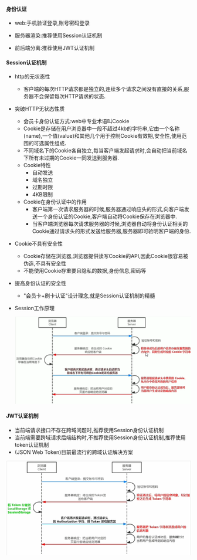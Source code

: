#### 身份认证

- web:手机验证登录,账号密码登录

- 服务器渲染:推荐使用Session认证机制
- 前后端分离:推荐使用JWT认证机制

#### Session认证机制

- http的无状态性

  - 客户端的每次HTTP请求都是独立的,连续多个请求之间没有直接的关系,服务器不会保留每次HTTP请求的状态.

- 突破HTTP无状态性质

  - 会员卡身份认证方式:web中专业术语叫Cookie
  - Cookie是存储在用户浏览器中一段不超过4kb的字符串,它由一个名称(name),一个值(value)和其他几个用于控制Cookie有效期,安全性,使用范围的可选属性组成.
  - 不同域名下的Cookie各自独立,每当客户端发起请求时,会自动把当前域名下所有未过期的Cookie一同发送到服务器.
  - Cookie特性
    - 自动发送
    - 域名独立
    - 过期时限
    - 4KB限制
  - Cookie在身份认证中的作用
    - 客户端第一次请求服务器的时候,服务器通过响应头的形式,向客户端发送一个身份认证的Cookie,客户端自动将Cookie保存在浏览器中.
    - 当客户端浏览器每次请求服务器的时候,浏览器自动将身份认证相关的Cookie通过请求头的形式发送给服务器,服务器即可验明客户端的身份.

- Cookie不具有安全性

  - Cookie存储在浏览器,浏览器提供读写Cookie的API,因此Cookie很容易被伪造,不具有安全性
  - 不能使用Cookie存重要且隐私的数据,身份信息,密码等

- 提高身份认证的安全性

  - "会员卡+刷卡认证"设计理念,就是Session认证机制的精髓

- Session工作原理

  ![](../study/Session.png)





#### JWT认证机制

- 当前端请求接口不存在跨域问题时,推荐使用Session身份认证机制
- 当前端需要跨域请求后端结构时,不推荐使用Session身份认证机制,推荐使用token认证机制
- (JSON Web Token)目前最流行的跨域认证解决方案

![image-20220428211400807](../study/JWT.png)
